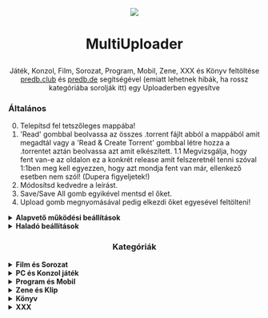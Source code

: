 <p align="center"><img src="https://i.kek.sh/b46vAI07GVc.png"></p>


# <p align="center">MultiUploader</p>
<p align="center">Játék, Konzol, Film, Sorozat, Program, Mobil, Zene, XXX és Könyv feltöltése <a href=https://predb.club/api/v1/?q=AUTODESK.MOLDFLOW.ADVISER.ULTIMATE.2023.WIN64-MAGNiTUDE>predb.club</a> és <a href=https://predb.de/api/?q=Rammstein-Adieu_(Remixes)-WEB-DE-2022-ENRiCH>predb.de</a> segítségével (emiatt lehetnek hibák, ha rossz kategóriába sorolják itt) egy Uploaderben egyesítve</p>

### Általános
0. Telepítsd fel tetszőleges mappába!
1. 'Read' gombbal beolvassa az összes .torrent fájlt abból a mappából amit megadtál vagy a 'Read & Create Torrent' gombbal létre hozza a .torrentet aztán beolvassa azt amit elkészített.
1.1 Megvizsgálja, hogy fent van-e az oldalon ez a konkrét release amit felszeretnél tenni szóval 1:1ben meg kell egyezzen, hogy azt mondja fent van már, ellenkező esetben nem szól! (Dupera figyeljetek!)
2. Módosítsd kedvedre a leírást.
3. Save/Save All gomb egyikével mentsd el őket.
4. Upload gomb megnyomásával pedig elkezdi őket egyesével feltölteni! 

<details>
  <summary><strong>Alapvető működési beállítások</strong></summary>
  <i><p align="center">Beállítások nagy része egyértelmű, de pl van olyan, mint a süti jelszó és az APi kulcsok...
(nem kell sehova sem " [aposztróf], ha esetleg beírnád kitörli, hogy ebből ne legyen hiba)</p></i>

* nCore Cookie Password megjelenítéshez Chrome-ra és a belépési oldalon lévő "Csökkentett biztonság" opcióra van szükséged, ha bekapcsoltad a csökkentett biztonságot és bejelentkeztél akkor az F12-es gomb lenyomása után [ITT](itt lesz majd a kép) találod.

* nCore API Token kinyeréséhez nyisd meg pl a [[Prémium]](https://ncore.pro/shop) oldalt, majd Chrome-ot használva az F12-es gomb lenyomása után [ITT](https://i.kek.sh/y00g5YkHcPL.png) találod. (60 napig érvényes)

* `Torrents folder` - .torrent fájlokat itt keresi

* `Torrent Data folder` - itt pedig a .torrent fájlokban szereplő mappát keresi meg, értelemszerűen azon belül pedig az nfo-t.

* qBittorrent WebUI használatra mondj nemet, ekkor csak a Watch folderes megoldás lesz elérhető ami annyit tesz, hogy a kliensedben megadsz egy figyelt mappát és a progi oda tölti le a fájlt.

* Kérésekben való keresést kapcsold ki ha nem ellenőrzöd a találatait!
</details>

<details>
  <summary><strong>Haladó beállítások</strong></summary>
  
* Ha qBittorrentet használsz akkor automatikusan hozzátudod adni a klienshez a fájlt WebUI-on keresztül, a kategóriákat nem szükséges kitölteni, csak ha szükséged van rá, hogy feltöltésnél a "Working category"-ban lévő cuccokat hagyja figyelmen kívül ha nincsenek készek és megállítva! (Ezek nekem voltak fontosak).
"Done Category" pedig az amiből pedig csak törli a feltöltött torrentet így elkerülve a kliensben a duplikációt.

* Ha inkább csak azt akarod, hogy feltöltés után csak leszedje az oldalról a .torrent fájlt és mappába tegye akkor a Watch folderes verziót használd.

* Tud keresni kérésekre az oldalon ez két opcióból áll, hogy ha van Release név és talált mellé Játék, Sorozat vagy Film címet akkor először csak a Release névre keres és utána akár ezekre a címekre is rátud keresni, ez sokszor hibázhat mivel nem konkrétumra keresünk vele, de csak kategórián belüli kéréseket ad vissza.
(pl.: Shoresy.S01E06.720p.WEB.h264-KOGi esetében, lefuttat egy keresést a "Shoresy.S01E06.720p.WEB.h264-KOGi" kulcsszóra illetve a "Shoresy" szóra is ha kell)

* Kitudod kapcsolni azt a funkciót is, hogy ha nem szeretnéd, hogy a sikeres feltöltés után a .torrent fájl törölve legyen.

* A feltöltések közötti szünet minimum értéke 5 másodperc, magasabbra állíthatod, kisebbre nem tudod.

* `Log file location` - ha "Log to file" opció aktív akkor mindent amit a logba ír a program kiírja neked fájlba is.

* Minden egyes hibáról hibaüzenetet az `%AppData%\MultiUploader` mappába tesz.
</details>

### <p style="text-align: center;"><strong>Kategóriák</strong></p>

<details>
  <summary><strong>Film és Sorozat</strong></summary>
  
  Ahhoz, hogy ez működjön szükséged van TMDB API kulcsra:

* TMDB API kulcsot itt tudsz igényelni: [ITT](https://www.themoviedb.org/settings/api/request), Segítség pedig: [ITT](https://kb.synology.com/hu-hu/DSM/tutorial/How_to_apply_for_a_personal_API_key_to_get_video_info) (Fake adatokat is megadhatsz, illetve elég a personal key)

#### Főbb jellemzők:

* Egyedi kép feltöltésének lehetősége (mintakép vagy infobar kép), infobar képet megfelelően átméretezi alapértelmezetten [Jobb-Klikk a képeken]

* Ha nincs NFOban Imdb link akkor név alapján megkeresi, van ehhez egy "Minimum similarity" ezt beállítod minél magasabb értékre annál pontosabb egyezéseket fogja csak visszaadni. (Ajánlott 90% vagy fölé tenni, mert akkor már elég pontos tud lenni!)

* Kategóriát megtudja állapítani magának, Film vagy Sorozat illetve SD vagy HD. (pl.: ha csak évszám van a címben akkor film lesz, ha évad vagy epizód szám illetve ha komplett dátum akkor sorozat kategória)

* Ha az Imdb-n lévő Magyar címmel megegyezik a release neve akkor az infobarban az Eredeti/Magyar címhez az Angol címet fogja írni.

* NFOban még rákeres egyéb film adatbázisokra is, azt is hozzádobja feltöltésnél. (tvmaze/thetvdb/rottentomatoes/mafab/port.hu/MyAnimeList/Netflix)

* TVmaze vagy TMDB oldaláról behúzza a plotot, illetve ha nincs kép imdb-n akkor azt is.

* 3 db mintaképet generál a film elejéről, vagy ha évad packról van szó akkor az első epizódból. (Ha nem talál videó fájlt akkor ezt a lépést kihagyja) 
  
<details>

  <summary><strong>Mivel többször is megeshet, hogy rossz ImdbID-t talál így azt a következő képpen tudod orvosolni:</strong></summary>
  <br>
  <p style="text-align: center;">Hasonló címmel rendelkező Imdb-t talál, de az hibás</p>

Érdemes rögzíteni a következőket a Settings -> Advanced Settings -> "Static ImdbID" mezőbe!

> "The Voice AU" - "tt2334429"<br>
> "The Block AU" - "tt0418372"<br>
> "Insight AU" - "tt1604928"<br>
> "World War Two Battles Won And Lost" - "tt9394316"<br>
> "Gruen" - "tt5957238"
</details>
</details>

<details>
  <summary><strong>PC és Konzol játék</strong></summary>
  
#### Főbb jellemzők:

* Egyedi kép feltöltésének lehetősége (mintakép vagy infobar kép), infobar képet megfelelően átméretezi alapértelmezetten [Jobb-Klikk a képeken]

* ISO, RIP kategóriát automatikusan sorolja be a program, a Kozol kategóriát pedig név vagy predb alapján dönti el.

* Steam, GOG és EpicGames linkeket keres NFOban és ha talál ilyent akkor mindenképpen játék kategória lesz.

* Steam és GOG API alapján van csak kitöltés így ezeken az oldalakon keresi meg a játékokat, random 3 db képet tölt le valamelyik oldalról és az infobar képet is innen veszi.

* Beállításokban lehet módosítani, hogy milyen legyen a leírása a játékoknak.

* Opcionálisan lehet állítani, hogy ha nem talál megfelelő linket NFOban és név alapján sincs találat egyik weboldalon sem a játékhoz akkor bekéri a Steam/GOG linket vagy feltölti üresen. (Üres feltöltés esetén van rá lehetőség, hogy template-et rakjon leírásba vagy sem)
</details>

<details>
  <summary><strong>Program és Mobil</strong></summary>
  
#### Főbb jellemzők:

* Egyedi kép feltöltésének lehetősége (mintakép vagy infobar kép), infobar képet megfelelően átméretezi alapértelmezetten [Jobb-Klikk a képeken]

* ISO, RIP vagy Mobil kategóriát automatikusan sorolja be a program.

* Ha talál az NFO-ban linket akkor azt a leírás végére beszúrja [Opcionális, beállításokban kikapcsolható]
</details>

<details>
  <summary><strong>Zene és Klip</strong></summary>
  
#### Főbb jellemzők:

* Egyedi kép feltöltésének lehetősége (mintakép vagy infobar kép), infobar képet megfelelően átméretezi alapértelmezetten [Jobb-Klikk a képeken]

* MP3, Lossless vagy Clip kategóriát automatikusan sorolja be a program.

* Stílust eldönti fájlból, pre oldalról lekéri ha van, ha egyik alapján sincs találat akkor bekéri.

* Zene kategória esetén teljes leírást csinál - Előadóval, Album címmel és Track listával [Opcionális, beállításokban kikapcsolható]

* Ha talál az NFO-ban linket akkor azt a leírás végére beszúrja [Opcionális, beállításokban kikapcsolható]
</details>

<details>
  <summary><strong>Könyv</strong></summary>
  
#### Főbb jellemzők:

* Egyedi kép feltöltésének lehetősége (mintakép vagy infobar kép), infobar képet megfelelően átméretezi alapértelmezetten [Jobb-Klikk a képeken]

* Magyar vagy Külföldi nyelv automatikusan kerül megállapításra a release nevéből.

* Ha ISBN alapján van találat Google Books-on akkor tud leírást csinálni. [Opcionális, beállításokban kikapcsolható]

* Mivel ebben a kategóriában nem lehet fájlból kiolvasni és még pre oldalakon sincsen címke megnevezve így ezt bekéri a program.
</details>

<details>
  <summary><strong>XXX</strong></summary>
  
#### Főbb jellemzők:

* Egyedi kép feltöltésének lehetősége (mintakép vagy infobar kép), infobar képet megfelelően átméretezi alapértelmezetten [Jobb-Klikk a képeken]

* HD, SD vagy Imageset kategória automatikusan kerül megállapításra.

* 3 db mintaképet generál az adott tartalom elejéről. (Ha nem talál videó fájlt akkor ezt a lépést kihagyja)

* Imageset esetén random 3 db képet választ ki amit feltölt, illetve opcionálisan megkeresi a cover képet és azt teszi ki infobarba.
</details>
